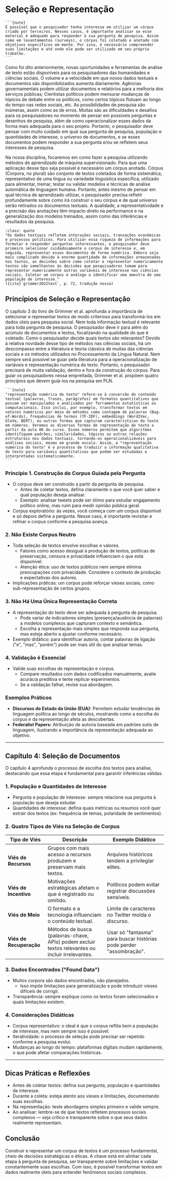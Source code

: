 
# Seleção e Representação


````{margin}
```{note}
É possível que o pesquisador tenha interesse em utilizar um córpus criado por terceiros. Nesses casos, é importante analisar se esse material é adequado para responder à sua pergunta de pesquisa. Assim como em levantamentos (surveys), o córpus foi coletado e anotado com objetivos específicos em mente. Por isso, é necessário compreender suas limitações e até onde ele pode ser utilizado em seu próprio trabalho.
```
````

Como foi dito anteriormente, novas oportunidades e ferramentas de análise de texto estão disponíveis para os pesquisadores das humanidades e ciências sociais. O volume e a velocidade em que novos dados textuais e documentos são disponibilizados aumenta diariamente. Agências governamentais podem utilizar documentos e relatórios para a melhoria dos serviços públicas; Cientistas políticos podem mensurar mudanças de tópicos de debate entre os políticos, como certos tópicos flutuam ao longo do tempo nas redes sociais, etc. As possibilidades de pesquisa são inúmeras, assim como as de erros. Muitas são as dificuldades e desafios para os pesquisadores no momento de pensar em possíveis perguntas e desenhos de pesquisa, além de como operacionalizar esses dados da forma mais adequada para o seu projeto. Portanto, o pesquisador deve pensar com muito cuidado em qual sua pergunta de pesquisa, população e quantidades de interesse, o universo de documentos, e se esses documentos podem responder a sua pergunta e/ou se refletem seus interesses de pesquisa.


Na nossa disciplina, focaremos em como fazer a pesquisa utilizando métodos de aprendizado de máquina supervisionado. Para que uma aplicação desse tipo seja possível é necessário um córpus anotado. Córpus (Corpora, no plural) são conjunto de textos coletados de forma sistemática, representativo de uma língua ou variedade linguística específica, utilizado para alimentar, treinar, testar ou validar modelos e técnicas de análise automática de linguagem humana. Portanto, antes mesmo de pensar em qual técnica de aprendizado utilizar, o pesquisador precisa refletir profundamente sobre como irá construir o seu córpus e de qual universo serão retirados os documentos textuais. A qualidade, a representatividade e a precisão das anotações têm impacto direto na performance e na generalização dos modelos treinados, assim como das inferências e resultados da pesquisa.


```{admonition} 💬 Com a palavra, os autores:
:class: quote
"Os dados textuais refletem interações sociais, transações econômicas e processos políticos. Para utilizar essa riqueza de informações para formular e responder perguntas interessantes, o pesquisador deve primeiro selecionar cuidadosamente o corpus de interesse e, em seguida, representar esses documentos de forma numérica. Embora seja mais complicado devido à enorme quantidade de informações armazenadas nos textos, as decisões sobre como coletar e representar numericamente textos são semelhantes às decisões que pesquisadores tomam para representar numericamente outras variáveis de interesse nas ciências sociais. Coletar um corpus é análogo a identificar uma amostra de uma população de interesse."
({cite}`grimmer2022text`, p. 72, tradução nossa)
```

## Princípios de Seleção e Representação

O capítulo 3 do livro de Grimmer et al. aprofunda a importância de selecionar e representar textos de modo criterioso para transformá-los em dados úteis para pesquisa social. Nem toda informação textual é relevante para toda pergunta de pesquisa. O pesquisador deve ir para além do acúmulo de documentos e textos, focalizando na qualidade do que é coletado. Como o pesquisador decide quais textos são relevantes? Devido à relativa novidade desse tipo de métodos nas ciências sociais, há um descompasso entre a literatura e teoria clássica de muitas das ciências sociais e os métodos utilizados no Processamento da Língua Natural. Nem sempre será possível se guiar pela literatura para a operacionalização de variáveis e representação numérica do texto. Portanto, o pesquisador precisará de muita validação, dentro e fora da construção do córpus. Para guiar os pesquisadores nessa empreitada, Grimmer et al. propõem quatro princípios que devem guiá-los na pesquisa em PLN.

````{margin}
```{note}
"representação numérica do texto" refere-se à conversão do conteúdo textual (palavras, frases, parágrafos) em formatos quantitativos que possam ser manipulados e analisados por ferramentas estatísticas ou computacionais. Isso inclui, por exemplo, transformar textos em vetores numéricos por meio de métodos como contagem de palavras (Bag-of-Words), frequências de termos (TF-IDF), embeddings (Word2Vec, GloVe, BERT), ou outras formas que capturam características do texto em números. Veremos as diversas formas de representação do texto a partir da aula 06 do curso. Esses números permitem que algoritmos identifiquem padrões, similaridades, tópicos ou outras relações estruturais nos dados textuais, tornando-os operacionalizáveis para análises sociais, mesmo em grande escala. Assim, a "representação numérica do texto" é o processo de traduzir a informação qualitativa do texto para variáveis quantitativas que podem ser estudadas e interpretadas sistematicamente.
```
````

### Princípio 1. Construção do Corpus Guiada pela Pergunta

- O corpus deve ser construído a partir da pergunta de pesquisa.
  - Antes de coletar textos, defina claramente o que você quer saber e qual população deseja analisar.
  - Exemplo: analisar tweets pode ser ótimo para estudar engajamento político online, mas ruim para medir opinião pública geral.
- Corpus exploratório: às vezes, você começa com um corpus disponível e só depois define a pergunta. Nesse caso, é importante revisitar e refinar o corpus conforme a pesquisa avança.

### 2. Não Existe Corpus Neutro

- Toda seleção de textos envolve escolhas e valores.
  - Fatores como acesso desigual à produção de textos, políticas de preservação, censura e privacidade influenciam o que está disponível.
  - Atenção ética: uso de textos públicos nem sempre elimina preocupações com privacidade. Considere o contexto de produção e expectativas dos autores.
- Implicações práticas: um corpus pode reforçar vieses sociais, como sub-representação de certos grupos.

### 3. Não Há Uma Única Representação Correta

- A representação do texto deve ser adequada à pergunta de pesquisa.
  - Pode variar de indicadores simples (presença/ausência de palavras) a modelos complexos que capturam contexto e semântica.
  - Escolha a representação mais simples que responda sua pergunta, mas esteja aberto a ajustar conforme necessário.
- Exemplo didático: para identificar autoria, contar palavras de ligação ("e", "mas", "porém") pode ser mais útil do que analisar temas.

### 4. Validação é Essencial

- Valide suas escolhas de representação e corpus.
  - Compare resultados com dados codificados manualmente, avalie acurácia preditiva e tente replicar experimentos.
  - Se a validação falhar, revise sua abordagem.

### Exemplos Práticos

- **Discursos do Estado da União (EUA):** Permitem estudar tendências de linguagem política ao longo de séculos, mostrando como a escolha do corpus e da representação afeta as descobertas.
- **Federalist Papers:** Atribuição de autoria baseada em padrões sutis de linguagem, ilustrando a importância da representação adequada ao objetivo.

---

## Capítulo 4: Seleção de Documentos

O capítulo 4 aprofunda o processo de escolha dos textos para análise, destacando que essa etapa é fundamental para garantir inferências válidas.

### 1. População e Quantidades de Interesse

- Pergunta e população de interesse: sempre relacione sua pergunta à população que deseja estudar.
- Quantidades de interesse: defina quais métricas ou resumos você quer extrair dos textos (ex: frequência de temas, polaridade de sentimentos).

### 2. Quatro Tipos de Viés na Seleção de Corpus

| Tipo de Viés           | Descrição                                                                                       | Exemplo Didático                                   |
|------------------------|------------------------------------------------------------------------------------------------|----------------------------------------------------|
| **Viés de Recursos**   | Grupos com mais acesso a recursos produzem e preservam mais textos.                            | Arquivos históricos tendem a privilegiar elites.   |
| **Viés de Incentivo**  | Motivações estratégicas afetam o que é registrado ou omitido.                                  | Políticos podem evitar registrar discussões sensíveis. |
| **Viés de Meio**       | O formato e a tecnologia influenciam o conteúdo textual.                                       | Limite de caracteres no Twitter molda o discurso.  |
| **Viés de Recuperação**| Métodos de busca (palavras-chave, APIs) podem excluir textos relevantes ou incluir irrelevantes.| Usar só "fantasma" para buscar histórias pode perder "assombração". |

### 3. Dados Encontrados ("Found Data")

- Muitos corpora são dados encontrados, não planejados.
  - Isso impõe limitações para generalização e pode introduzir vieses difíceis de corrigir.
- Transparência: sempre explique como os textos foram selecionados e quais limitações existem.

### 4. Considerações Didáticas

- Corpus representativo: o ideal é que o corpus reflita bem a população de interesse, mas nem sempre isso é possível.
- Iteratividade: o processo de seleção pode precisar ser repetido conforme a pesquisa evolui.
- Mudanças ao longo do tempo: plataformas digitais mudam rapidamente, o que pode afetar comparações históricas.

---

## Dicas Práticas e Reflexões

- Antes de coletar textos: defina sua pergunta, população e quantidades de interesse.
- Durante a coleta: esteja atento aos vieses e limitações, documentando suas escolhas.
- Na representação: teste abordagens simples primeiro e valide sempre.
- Ao analisar: lembre-se de que textos refletem processos sociais complexos — seja crítico e transparente sobre o que seus dados realmente representam.


## Conclusão

Construir e representar um corpus de textos é um processo fundamental, cheio de decisões estratégicas e éticas. A chave está em alinhar cada etapa à pergunta de pesquisa, ser transparente sobre limitações e validar constantemente suas escolhas. Com isso, é possível transformar textos em dados realmente úteis para entender fenômenos sociais complexos.


